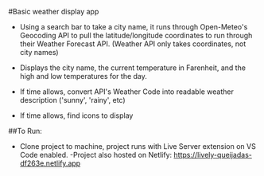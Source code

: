 #Basic weather display app

- Using a search bar to take a city name, it runs through Open-Meteo's Geocoding API to pull the latitude/longitude coordinates to run through their Weather Forecast API. (Weather API only takes coordinates, not city names)
- Displays the city name, the current temperature in Farenheit, and the high and low temperatures for the day.

- If time allows, convert API's Weather Code into readable weather description ('sunny', 'rainy', etc)
- If time allows, find icons to display

##To Run:

- Clone project to machine, project runs with Live Server extension on VS Code enabled.
  -Project also hosted on Netlify: https://lively-queijadas-df263e.netlify.app
